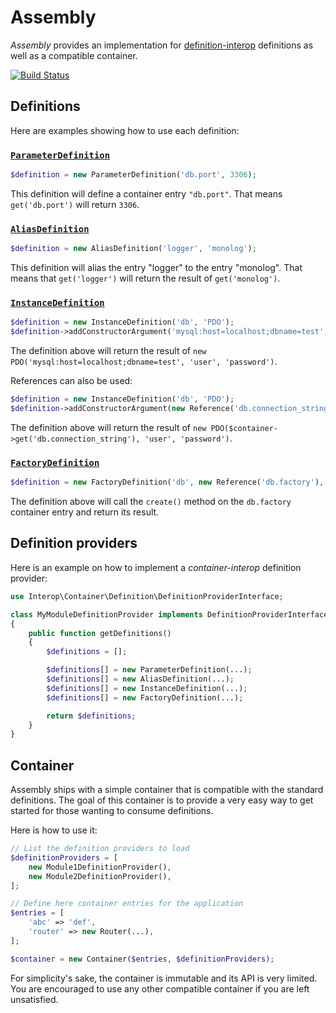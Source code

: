 # Assembly

*Assembly* provides an implementation for [definition-interop](https://github.com/container-interop/definition-interop) definitions as well as a compatible container.

[![Build Status](https://travis-ci.org/mnapoli/assembly.svg?branch=master)](https://travis-ci.org/mnapoli/assembly)

## Definitions

Here are examples showing how to use each definition:

### [`ParameterDefinition`](src/ParameterDefinition.php)

```php
$definition = new ParameterDefinition('db.port', 3306);
```

This definition will define a container entry `"db.port"`. That means `get('db.port')` will return `3306`.

### [`AliasDefinition`](src/AliasDefinition.php)

```php
$definition = new AliasDefinition('logger', 'monolog');
```

This definition will alias the entry "logger" to the entry "monolog". That means that `get('logger')` will return the result of `get('monolog')`.

### [`InstanceDefinition`](src/InstanceDefinition.php)

```php
$definition = new InstanceDefinition('db', 'PDO');
$definition->addConstructorArgument('mysql:host=localhost;dbname=test', 'user', 'password');
```

The definition above will return the result of `new PDO('mysql:host=localhost;dbname=test', 'user', 'password')`.

References can also be used:

```php
$definition = new InstanceDefinition('db', 'PDO');
$definition->addConstructorArgument(new Reference('db.connection_string'), 'user', 'password');
```

The definition above will return the result of `new PDO($container->get('db.connection_string'), 'user', 'password')`.

### [`FactoryDefinition`](src/FactoryDefinition.php)

```php
$definition = new FactoryDefinition('db', new Reference('db.factory'), 'create');
```

The definition above will call the `create()` method on the `db.factory` container entry and return its result.

## Definition providers

Here is an example on how to implement a *container-interop* definition provider:

```php
use Interop\Container\Definition\DefinitionProviderInterface;

class MyModuleDefinitionProvider implements DefinitionProviderInterface
{
    public function getDefinitions()
    {
        $definitions = [];

        $definitions[] = new ParameterDefinition(...);
        $definitions[] = new AliasDefinition(...);
        $definitions[] = new InstanceDefinition(...);
        $definitions[] = new FactoryDefinition(...);

        return $definitions;
    }
}
```

## Container

Assembly ships with a simple container that is compatible with the standard definitions. The goal of this container is to provide a very easy way to get started for those wanting to consume definitions.

Here is how to use it:

```php
// List the definition providers to load
$definitionProviders = [
    new Module1DefinitionProvider(),
    new Module2DefinitionProvider(),
];

// Define here container entries for the application
$entries = [
    'abc' => 'def',
    'router' => new Router(...),
];

$container = new Container($entries, $definitionProviders);
```

For simplicity's sake, the container is immutable and its API is very limited. You are encouraged to use any other compatible container if you are left unsatisfied.
